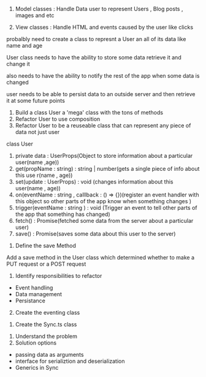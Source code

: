 <!-- ps3u146 -->

1. Model classes : Handle Data user to represent Users , Blog posts , images and etc

2. View classes : Handle HTML and events caused by the user like clicks

probalbly need to create a class to represnt a User an all of its data like name and age

User class needs to have the ability to store some data retrieve it and change it

also needs to have the ability to notify the rest of the app when some data is changed 

user needs to be able to persist data to an outside server and then retrieve it at some future points 

<!-- Extraction Approach  -->

1. Build a class User a 'mega' class with the tons of methods
2. Refactor User to use composition
3. Refactor User to be a reuseable class that can represent any piece of data not just user

class User
1. private data : UserProps(Object to store information about a particular user(name ,age))
2. get(propName : string) : string | number(gets a single piece of info about this use r(name , age))
3. set(update : UserProps) : void (changes information about this user(name , age))
4. on(eventName : string , calllback : () => {})(register an event handler with this object so other parts of the app know when something changes )
5. trigger(eventName : string ) : void (Trigger an event to tell other parts of the app that something has changed)
6. fetch() : Promise(fetched some data from the server about a particular user)
7. save() : Promise(saves some data about this user to the server)

<!-- ps3u147 -->

<!-- ps3u153 -->
<!-- ps3u160_ -->
1. Define the save Method

Add a save method in the User class which determined whether to make a PUT request or a POST request

<!-- ps3u161_ -->
1. Identify responsibilities to refactor
- Event handling 
- Data management
- Persistance

2. Create the eventing class

<!-- ps3u162 -->

1. Create the Sync.ts class

<!-- ps3u165 -->

1. Understand the problem
2. Solution options
- passing data as arguments
- interface for serializtion and deserialization
- Generics in Sync